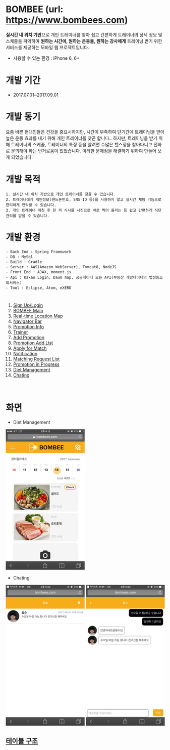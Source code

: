 # BOMBEE (url: https://www.bombees.com)

**실시간 내 위치 기반**으로 개인 트레이너를 찾아 쉽고 간편하게 트레이너의 상세 정보 및 스케줄을 파악하여
**원하는 시간에, 원하는 운동을, 원하는 강사에게** 트레이닝 받기 위한 서비스를 제공하는 모바일 웹 프로젝트입니다.

- 사용할 수 있는 환경 : iPhone 6, 6+

# 개발 기간

- 2017.07.01~2017.09.01

# 개발 동기

요즘 바쁜 현대인들은 건강을 중요시하지만, 시간이 부족하여 단기간에 트레이닝을 받아 높은 운동 효과를 내기 위해 개인 트레이너를 찾곤 합니다..
하지만, 트레이닝을 받기 위해 트레이너의 스케줄, 트레이너의 특징 등을 알려면 수많은 헬스장을 찾아다니고 전화로 문의해야 하는 번거로움이 있었습니다.
이러한 문제점을 해결하기 위하여 만들어 보게 되었습니다.

# 개발 목적
```
1. 실시간 내 위치 기반으로 개인 트레이너를 찾을 수 있습니다.
2. 트레이너에게 개인정보(핸드폰번호, SNS ID 등)를 사용하지 않고 실시간 채팅 기능으로 편리하게 연락할 수 있습니다.
3. 개인 트레이너 매칭 후 한 끼 식사를 사진으로 바로 찍어 올리는 등 쉽고 간편하게 식단 관리를 받을 수 있습니다.
 ```
 # 개발 환경
 ```
- Back End : Spring Framework
- DB : MySql
- Build : Gradle
- Server : AWS(Amazon WebServer), Tomcat8, NodeJS
- Front End : AJAX, moment.js
- Api : Kakao Login, Daum map, 공공데이터 오픈 API(부동산 개방데이터의 법정동조회서비스)
- Tool : Eclipse, Atom, eXERD
```
#

1. [Sign Up/Login](./Readme/Page/Sing_Up_Login.md)<br>
2. [BOMBEE Main](./Readme/Page/BOMBEE_Main.md)<br>
3. [Real-time Location Map](./Readme/Page/Real-time_Location_Map.md)<br>
4. [Navigator Bar](./Readme/Page/Navigator_Bar.md)<br>
5. [Promotion Info](./Readme/Page/Promotion_Info.md)<br>
6. [Trainer](./Readme/Page/Trainer.md)<br>
7. [Add Promotion](./Readme/Page/Add_Promotion.md)<br>
8. [Promotion Add List](./Readme/Page/Promotion_Add_List.md)<br>
9. [Apply for Match](./Readme/Page/Apply_for_Match.md)<br>
10. [Notification](./Readme/Page/Notification.md)<br>
11. [Matching Request List](./Readme/Page/Matching_Request_List.md)<br>
12. [Promotion in Progress](./Readme/Page/Promotion_in_Progress.md)<br>
13. [Diet Management](./Readme/Page/Diet_Management.md)<br>
14. [Chating](./Readme/Page/Chating.md)<br>
<br><br>
# 화면

- Diet Management

<img src="./Readme/Image/식단.jpg" width="250">

- Chating

<img src="./Readme/Image/채팅목록.jpg" width="250"> <img src="./Readme/Image/채팅.jpg" width="250">

## [테이블 구조](./Readme/database/readme.md)<br>
